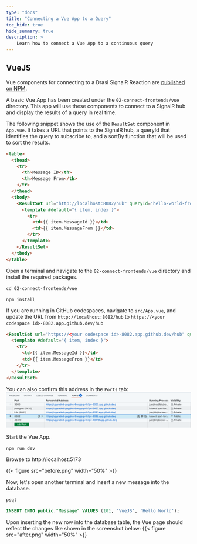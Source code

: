```yaml
---
type: "docs"
title: "Connecting a Vue App to a Query"
toc_hide: true
hide_summary: true
description: >
    Learn how to connect a Vue App to a continuous query
---
```



## VueJS

Vue components for connecting to a Drasi SignalR Reaction are [published on NPM](https://www.npmjs.com/package/@drasi/signalr-vue).

A basic Vue App has been created under the `02-connect-frontends/vue` directory.  This app will use these components to connect to a SignalR hub and display the results of a query in real time.

The following snippet shows the use of the `ResultSet` component in `App.vue`.
It takes a URL that points to the SignalR hub, a queryId that identifies the query to subscribe to, and a sortBy function that will be used to sort the results.

```html
<table>
  <thead>
    <tr>
      <th>Message ID</th>
      <th>Message From</th>
    </tr>
  </thead>
  <tbody>
    <ResultSet url="http://localhost:8082/hub" queryId="hello-world-from" :sortBy="x => x.MessageFrom">
      <template #default="{ item, index }">
        <tr>
          <td>{{ item.MessageId }}</td>
          <td>{{ item.MessageFrom }}</td>
        </tr>
      </template>
    </ResultSet>
  </tbody>
</table>
```

Open a terminal and navigate to the `02-connect-frontends/vue` directory and install the required packages.

```shell
cd 02-connect-frontends/vue
```

```shell
npm install
```

If you are running in GitHub codespaces, navigate to `src/App.vue`, and update the URL from `http://localhost:8082/hub` to `https://<your codespace id>-8082.app.github.dev/hub`

```html
<ResultSet url="https://<your codespace id>-8082.app.github.dev/hub" queryId="hello-world-from" :sortBy="x => x.MessageFrom">
  <template #default="{ item, index }">
    <tr>
      <td>{{ item.MessageId }}</td>
      <td>{{ item.MessageFrom }}</td>
    </tr>
  </template>
</ResultSet>
```

You can also confirm this address in the `Ports` tab:
![](ports-tab.png)


Start the Vue App.

```shell
npm run dev
```

Browse to http://localhost:5173

{{< figure src="before.png" width="50%" >}}

Now, let's open another terminal and insert a new message into the database.

```shell
psql
```

```sql
INSERT INTO public."Message" VALUES (101, 'VueJS', 'Hello World');
```

Upon inserting the new row into the database table, the Vue page should reflect the changes like shown in the screenshot below:
{{< figure src="after.png" width="50%" >}}

